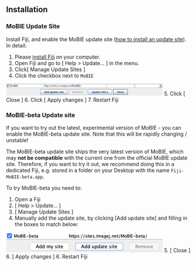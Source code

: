 ## Installation

### MoBIE Update Site

Install Fiji, and enable the MoBIE update site ([how to install an update site](https://imagej.net/Following_an_update_site#Introduction)).  
In detail:

1. Please [install Fiji](https://fiji.sc) on your computer.  
2. Open Fiji and go to [ Help > Update... ] in the menu.  
3. Click[ Manage Update Sites ]  
4. Click the checkbox next to `MoBIE`  
<img width="428" alt="image" src="./tutorial_images/mobieUpdateSite.png">
5. Click [ Close ]  
6. Click [ Apply changes ]  
7. Restart Fiji 


### MoBIE-beta Update site

If you want to try out the latest, experimental version of MoBIE - you can
enable the MoBIE-beta update site. Note that this will be rapidly changing /
unstable!

The MoBIE-beta update site ships the very latest version of MoBIE, 
which may **not be compatible** with the current one from the official 
MoBIE update site. Therefore, if you want to try it out, we recommend 
doing this in a dedicated Fiji, e.g. stored in a folder on your Desktop with 
the name `Fiji-MoBIE-beta.app`.

To try MoBIE-beta you need to:

1. Open a Fiji
2. [ Help > Update... ]
3. [ Manage Update Sites ]
4. Manually add the update site, by clicking [Add update site] and filling in the boxes
to match below:
<img width="428" alt="image" src="./tutorial_images/mobieBetaUpdateSite.png">
5. [ Close ]  
6. [ Apply changes ]  
6. Restart Fiji  